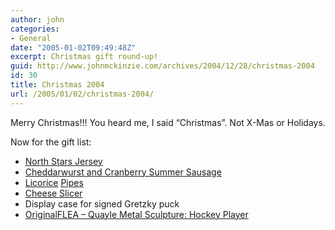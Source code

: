 ```yaml
---
author: john
categories:
- General
date: "2005-01-02T09:49:48Z"
excerpt: Christmas gift round-up!
guid: http://www.johnmckinzie.com/archives/2004/12/28/christmas-2004
id: 30
title: Christmas 2004
url: /2005/01/02/christmas-2004/
---
```


Merry Christmas!!! You heard me, I said &#8220;Christmas&#8221;. Not X-Mas or Holidays.

Now for the gift list:

  * [North Stars Jersey](http://www.rivercitysports.com/nsfinal-04.cfm?league=NHL%20HERITAGE&team=MINNESOTA%20NORTH%20STARS&category=JERSEYS&subcategory=VINTAGE&colors=Road&proddesc=CCM%20Classic%20Pro%201991%20Jersey)
  * [Cheddarwurst and Cranberry Summer Sausage](http://www.prairiepridefarm.com)
  * [Licorice](http://www.amazon.com/exec/obidos/tg/detail/-/B0001G0WEC/qid=1104270552/sr=1-3/ref=sr_1_3_gf/103-2028694-1987016?v=glance&s=gourmet-food&n=3580501) [Pipes](http://www.oldtimecandy.com/licorice-pipes.htm)
  * [Cheese Slicer](http://www.amazon.com/exec/obidos/tg/detail/-/B00004OCK5/qid=1104270925/sr=8-1/ref=sr_8_xs_ap_i1_xgl79/103-2028694-1987016?v=glance&s=kitchen&n=507846)
  * Display case for signed Gretzky puck
  * [OriginalFLEA &#8211; Quayle Metal Sculpture: Hockey Player](http://www.originalflea.com/)